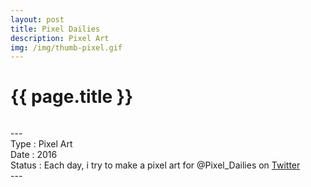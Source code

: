```yaml
---
layout: post
title: Pixel Dailies
description: Pixel Art
img: /img/thumb-pixel.gif
---
```


<h1 class="post-title">{{ page.title }}</h1>
<div class="img_row">
	<img class="col three" src="{{ site.baseurl }}/img/pixel-spongebob.gif" alt="" title="Pixel Dailies #SpongeBob"/>
</div>
<p class="caption">
---<br/>
Type : Pixel Art<br/>
Date : 2016<br/>
Status : Each day, i try to make a pixel art for @Pixel_Dailies on <a href="https://twitter.com/{{ site.twitter }}" target="_blank">Twitter</a><br/>
---
</p>



<div class="img_row">
    <img class="pixel-media" src="{{ site.baseurl }}/img/pixel-photoframe.gif" alt="" title="Pixel Dailies #Photoframe"/>
	<img class="pixel-media" src="{{ site.baseurl }}/img/pixel-porcorosso.gif" alt="" title="Pixel Dailies #PorcoRosso"/>
    <img class="pixel-media" src="{{ site.baseurl }}/img/pixel-mononoke.gif" alt="" title="Pixel Dailies #Mononoke"/>
    <img class="pixel-media" src="{{ site.baseurl }}/img/pixel-totoro.gif" alt="" title="Pixel Dailies #Totoro"/>
	<img class="pixel-media" src="{{ site.baseurl }}/img/pixel-bowser.gif" alt="" title="Pixel Dailies #Bowser"/>
    <img class="pixel-media" src="{{ site.baseurl }}/img/pixel-popeye.gif" alt="" title="Pixel Dailies #Popeye"/>
    <img class="pixel-media" src="{{ site.baseurl }}/img/pixel-conquers.jpg" alt="" title="Pixel Dailies #Conquers"/>
	<img class="pixel-media" src="{{ site.baseurl }}/img/pixel-ashtray.gif" alt="" title="Pixel Dailies #Ashtray"/>
    <img class="pixel-media" src="{{ site.baseurl }}/img/pixel-milk.jpg" alt="" title="Pixel Dailies #Milk"/>
</div>



